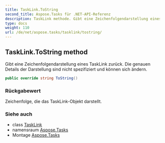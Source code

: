 ```yaml
---
title: TaskLink.ToString
second_title: Aspose.Tasks für .NET-API-Referenz
description: TaskLink methode. Gibt eine Zeichenfolgendarstellung eines TaskLink zurück. Die genauen Details der Darstellung sind nicht spezifiziert und können sich ändern.
type: docs
weight: 110
url: /de/net/aspose.tasks/tasklink/tostring/
---
```

## TaskLink.ToString method

Gibt eine Zeichenfolgendarstellung eines TaskLink zurück. Die genauen Details der Darstellung sind nicht spezifiziert und können sich ändern.

```csharp
public override string ToString()
```

### Rückgabewert

Zeichenfolge, die das TaskLink-Objekt darstellt.

### Siehe auch

* class [TaskLink](../)
* namensraum [Aspose.Tasks](../../tasklink/)
* Montage [Aspose.Tasks](../../../)


